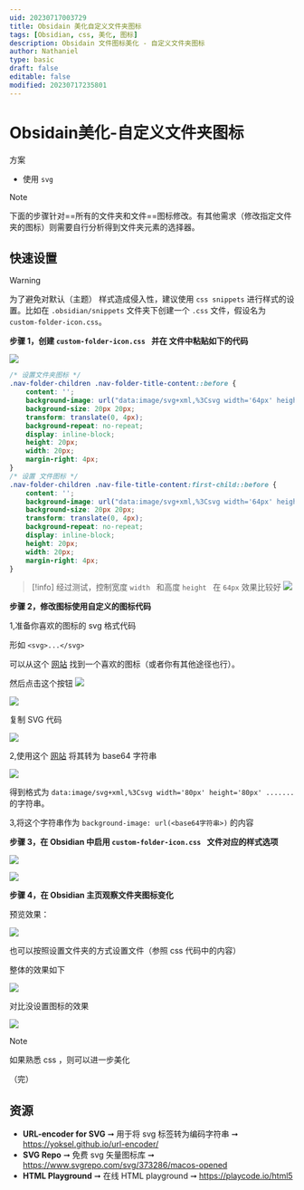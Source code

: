 ```yaml
---
uid: 20230717003729
title: Obsidain 美化自定义文件夹图标
tags: [Obsidian, css, 美化, 图标]
description: Obsidain 文件图标美化 - 自定义文件夹图标
author: Nathaniel
type: basic
draft: false
editable: false
modified: 20230717235801
---
```


# Obsidain美化-自定义文件夹图标

方案

- 使用 `svg `

 > [!NOTE]
 > 下面的步骤针对==所有的文件夹和文件==图标修改。有其他需求（修改指定文件夹的图标）则需要自行分析得到文件夹元素的选择器。

## 快速设置

 > [!warning]
 > 为了避免对默认（主题） 样式造成侵入性，建议使用 `css snippets` 进行样式的设置。比如在 `.obsidian/snippets` 文件夹下创建一个 `.css` 文件，假设名为 `custom-folder-icon.css`。

**步骤 1，创建 `custom-folder-icon.css ` 并在 文件中粘贴如下的代码**

![](https://cdn.pkmer.cn/images/c084213f7c3b476781922690d084317d.png!pkmer)

```css
/* 设置文件夹图标 */
.nav-folder-children .nav-folder-title-content::before {
	content: '';
	background-image: url("data:image/svg+xml,%3Csvg width='64px' height='64px' viewBox='0 0 32 32' xmlns='http://www.w3.org/2000/svg'%3E%3Ctitle%3Efolder_type_macos_opened%3C/title%3E%3Cpath d='M27.9,6H18.2l-2,4H5V27H30V6ZM28,24H7V12H28Zm.1-14H20.3l1-2H28Z' style='fill:%237bbedb'/%3E%3Cpolygon points='25.9 14 0.3 14 4.1 27 29.7 27 25.9 14' style='fill:%237bbedb'/%3E%3Cpath d='M22.258,25.522a15.725,15.725,0,0,1-7.5-1.516l.473-.75a15.264,15.264,0,0,0,7.027,1.3c0,.082.1-1.533.245-2.413H19.1a21.649,21.649,0,0,1,3.033-9.408h-10.2V28.261H22.649A22.38,22.38,0,0,1,22.258,25.522Z' style='fill:%23c6e9fa;fill-rule:evenodd'/%3E%3Cpath d='M23.285,24.5a10.7,10.7,0,0,0,4.484-1.3l.587.75a12.775,12.775,0,0,1-5.071,1.517,13.6,13.6,0,0,0,.441,2.8h7.337V12.739h-7.81a19.337,19.337,0,0,0-2.968,8.381h3.506a15.409,15.409,0,0,0-.506,3.375Z' style='fill:%2300adee;fill-rule:evenodd'/%3E%3Cpolygon points='16.568 15.087 17.563 15.087 17.563 17.386 16.568 17.386 16.568 15.087 16.568 15.087' style='fill:%2300adee;fill-rule:evenodd'/%3E%3Cpolygon points='24.851 15.087 25.845 15.087 25.845 17.386 24.851 17.386 24.851 15.087 24.851 15.087' style='fill:%23231f20;fill-rule:evenodd'/%3E%3Cpath d='M23.285,24.5a10.7,10.7,0,0,0,4.484-1.3l.587.75a12.775,12.775,0,0,1-5.071,1.517,12.27,12.27,0,0,0,1.354,5.087L23.791,31c-1.549-2.445-1.826-5.739-1.288-8.853H19.1A21.485,21.485,0,0,1,24.084,10l.734.636A19.1,19.1,0,0,0,20.285,21.12h3.506a15.409,15.409,0,0,0-.506,3.375Z' style='fill:%23231f20;fill-rule:evenodd'/%3E%3Cpath d='M22.258,24.56v.962a15.725,15.725,0,0,1-7.5-1.516l.473-.75a15.264,15.264,0,0,0,7.027,1.3Z' style='fill:%2300adee;fill-rule:evenodd'/%3E%3C/svg%3E");
	background-size: 20px 20px;
	transform: translate(0, 4px);
	background-repeat: no-repeat;
	display: inline-block;
	height: 20px;
	width: 20px;
	margin-right: 4px;
}
/* 设置 文件图标 */
.nav-folder-children .nav-file-title-content:first-child::before {
	content: '';
	background-image: url("data:image/svg+xml,%3Csvg width='64px' height='64px' viewBox='0 0 24 24'  xmlns='http://www.w3.org/2000/svg'%3E%3Cpath fill-rule='evenodd' clip-rule='evenodd' d='M0 8C0 5.79086 1.79086 4 4 4H20C22.2091 4 24 5.79086 24 8V16C24 18.2091 22.2091 20 20 20H4C1.79086 20 0 18.2091 0 16V8ZM4 6C2.89543 6 2 6.89543 2 8V16C2 17.1046 2.89543 18 4 18H20C21.1046 18 22 17.1046 22 16V8C22 6.89543 21.1046 6 20 6H4ZM5.68377 8.05132C6.09211 7.9152 6.54174 8.05566 6.8 8.4L9 11.3333L11.2 8.4C11.4583 8.05566 11.9079 7.9152 12.3162 8.05132C12.7246 8.18743 13 8.56957 13 9V15C13 15.5523 12.5523 16 12 16C11.4477 16 11 15.5523 11 15V12L9.8 13.6C9.61115 13.8518 9.31476 14 9 14C8.68524 14 8.38885 13.8518 8.2 13.6L7 12V15C7 15.5523 6.55228 16 6 16C5.44772 16 5 15.5523 5 15V9C5 8.56957 5.27543 8.18743 5.68377 8.05132ZM18 9C18 8.44772 17.5523 8 17 8C16.4477 8 16 8.44772 16 9V12.5858L15.7071 12.2929C15.3166 11.9024 14.6834 11.9024 14.2929 12.2929C13.9024 12.6834 13.9024 13.3166 14.2929 13.7071L16.2929 15.7071C16.6834 16.0976 17.3166 16.0976 17.7071 15.7071L19.7071 13.7071C20.0976 13.3166 20.0976 12.6834 19.7071 12.2929C19.3166 11.9024 18.6834 11.9024 18.2929 12.2929L18 12.5858V9Z' fill='%23000000'/%3E%3C/svg%3E");
	background-size: 20px 20px;
	transform: translate(0, 4px);
	background-repeat: no-repeat;
	display: inline-block;
	height: 20px;
	width: 20px;
	margin-right: 4px;
}

```

 > [!info]
 > 经过测试，控制宽度 `width ` 和高度 `height ` 在 `64px` 效果比较好
 > ![](https://cdn.pkmer.cn/images/bb35df882747e2783ca761f4f5c01263.png!pkmer)

**步骤 2，修改图标使用自定义的图标代码**

1,准备你喜欢的图标的 svg 格式代码

形如 `<svg>...</svg>`

可以从这个 [网站](https://www.svgrepo.com/svg/373286/macos-opened) 找到一个喜欢的图标（或者你有其他途径也行）。

然后点击这个按钮 ![](https://cdn.pkmer.cn/images/83cd4e26be36a8fdd2e03a84b57a0fbb.png!pkmer)

![](https://cdn.pkmer.cn/images/ae07864f5d4a698b8b2fe5c8c848dc62.png!pkmer)

复制 SVG 代码

![](https://cdn.pkmer.cn/images/49e8d1bf9647e6abd7bf9bc00cf95e8f.png!pkmer)

2,使用这个 [网站](https://yoksel.github.io/url-encoder) 将其转为 base64 字符串

![](https://cdn.pkmer.cn/images/447d995b947476cb5a205e5c661c48b6.png!pkmer)

得到格式为 `data:image/svg+xml,%3Csvg width='80px' height='80px' .......` 的字符串。

3,将这个字符串作为 `background-image: url(<base64字符串>)` 的内容

**步骤 3，在 Obsidian 中启用 `custom-folder-icon.css ` 文件对应的样式选项**

![](https://cdn.pkmer.cn/images/99972021cc142ce9b2ad5d93f41258d2.png!pkmer)

![](https://cdn.pkmer.cn/images/228bb3df69496f9bf33f5afbdb98d9cc.png!pkmer)

**步骤 4，在 Obsidian 主页观察文件夹图标变化**

预览效果：

![](https://cdn.pkmer.cn/images/090679bca9169262bf7f114067dd3116.png!pkmer)

也可以按照设置文件夹的方式设置文件（参照 css 代码中的内容）

整体的效果如下

![](https://cdn.pkmer.cn/images/3c40236c1ece0499a453cf567448d8fd.png!pkmer)

对比没设置图标的效果

![](https://cdn.pkmer.cn/images/817fd82519dd8e0948e3046b9806d1cd.png!pkmer)

 > [!NOTE]
 > 如果熟悉 css ，则可以进一步美化

（完）

## 资源

- **URL-encoder for SVG** ➞ 用于将 svg 标签转为编码字符串 ➞ <https://yoksel.github.io/url-encoder/>
- **SVG Repo** ➞ 免费 svg 矢量图标库 ➞ <https://www.svgrepo.com/svg/373286/macos-opened>
- **HTML Playground** ➞ 在线 HTML playground ➞ <https://playcode.io/html5>
